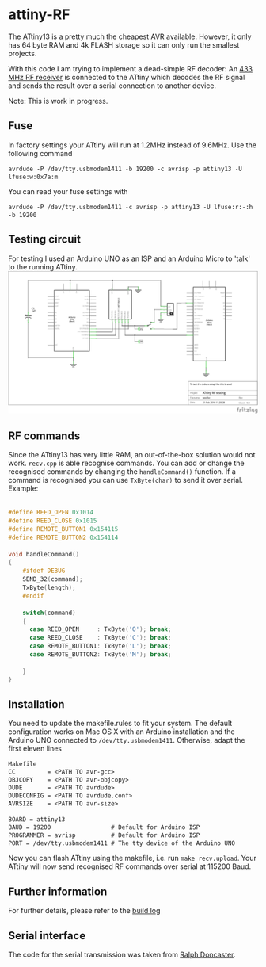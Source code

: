 # attiny-RF
The ATtiny13 is a pretty much the cheapest AVR available. However, it only has 64 byte RAM and 4k FLASH storage so it can only run the smallest projects.

With this code I am trying to implement a dead-simple RF decoder: An [433 MHz RF receiver](https://www.sparkfun.com/products/10532) is connected to the ATtiny which decodes the RF signal and sends the result over a serial connection to another device.

Note: This is work in progress.

## Fuse
In factory settings your ATtiny will run at 1.2MHz instead of 9.6MHz. Use the following command
```
avrdude -P /dev/tty.usbmodem1411 -b 19200 -c avrisp -p attiny13 -U lfuse:w:0x7a:m
```
You can read your fuse settings with 
```
avrdude -P /dev/tty.usbmodem1411 -c avrisp -p attiny13 -U lfuse:r:-:h -b 19200
```


## Testing circuit
For testing I used an Arduino UNO as an ISP and an Arduino Micro to 'talk' to the running ATtiny.
![alt text](https://raw.githubusercontent.com/yannickulrich/attiny-RF/master/build-log/test_schem.png "Schematics")

## RF commands
Since the ATtiny13 has very little RAM, an out-of-the-box solution would not work. `recv.cpp` is able recognise commands. You can add or change the recognised commands by changing the `handleCommand()` function. If a command is recognised you can use `TxByte(char)` to send it over serial. Example:
```C++

#define REED_OPEN 0x1014
#define REED_CLOSE 0x1015
#define REMOTE_BUTTON1 0x154115
#define REMOTE_BUTTON2 0x154114

void handleCommand()
{
    #ifdef DEBUG
    SEND_32(command);
    TxByte(length);
    #endif
    
    switch(command)
    {
      case REED_OPEN     : TxByte('O'); break;
      case REED_CLOSE    : TxByte('C'); break;
      case REMOTE_BUTTON1: TxByte('L'); break;
      case REMOTE_BUTTON2: TxByte('M'); break;
      
    }
}
```

## Installation
You need to update the makefile.rules to fit your system. The default configuration works on Mac OS X with an Arduino installation and the Arduino UNO connected to `/dev/tty.usbmodem1411`. Otherwise, adapt the first eleven lines
```
Makefile
CC         = <PATH TO avr-gcc>
OBJCOPY    = <PATH TO avr-objcopy>
DUDE       = <PATH TO avrdude>
DUDECONFIG = <PATH TO avrdude.conf>
AVRSIZE    = <PATH TO avr-size>

BOARD = attiny13
BAUD = 19200                 # Default for Arduino ISP
PROGRAMMER = avrisp          # Default for Arduino ISP
PORT = /dev/tty.usbmodem1411 # The tty device of the Arduino UNO
```
Now you can flash ATtiny using the makefile, i.e. run
`make recv.upload`. Your ATtiny will now send recognised RF commands over serial at 115200 Baud.

## Further information
For further details, please refer to the [build log](build-log)

## Serial interface
The code for the serial transmission was taken from [Ralph Doncaster](http://forum.arduino.cc/index.php?topic=207467.0). 



